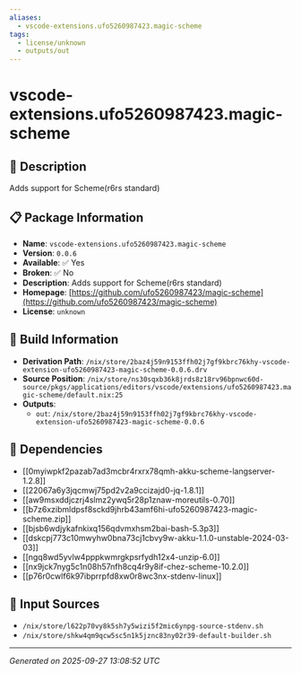 ```yaml
---
aliases:
  - vscode-extensions.ufo5260987423.magic-scheme
tags:
  - license/unknown
  - outputs/out
---
```


# vscode-extensions.ufo5260987423.magic-scheme

## 📝 Description

Adds support for Scheme(r6rs standard)

## 📋 Package Information

- **Name**: `vscode-extensions.ufo5260987423.magic-scheme`
- **Version**: `0.0.6`
- **Available**: ✅ Yes
- **Broken**: ✅ No
- **Description**: Adds support for Scheme(r6rs standard)
- **Homepage**: [https://github.com/ufo5260987423/magic-scheme](https://github.com/ufo5260987423/magic-scheme)
- **License**: `unknown`

## 🔧 Build Information

- **Derivation Path**: `/nix/store/2baz4j59n9153ffh02j7gf9kbrc76khy-vscode-extension-ufo5260987423-magic-scheme-0.0.6.drv`
- **Source Position**: `/nix/store/ns30sqxb36k8jrds8z18rv96bpnwc60d-source/pkgs/applications/editors/vscode/extensions/ufo5260987423.magic-scheme/default.nix:25`
- **Outputs**:
  - `out`:  `/nix/store/2baz4j59n9153ffh02j7gf9kbrc76khy-vscode-extension-ufo5260987423-magic-scheme-0.0.6`

## 🔗 Dependencies

- [[0myiwpkf2pazab7ad3mcbr4rxrx78qmh-akku-scheme-langserver-1.2.8]]
- [[22067a6y3jqcmwj75pd2v2a9ccizajd0-jq-1.8.1]]
- [[aw9msxddjczrj4slmz2ywq5r28p1znaw-moreutils-0.70]]
- [[b7z6xzibmldpsf8sckd9jhrb43amf6hi-ufo5260987423-magic-scheme.zip]]
- [[bjsb6wdjykafnkixq156qdvmxhsm2bai-bash-5.3p3]]
- [[dskcpj773c10mwyhw0bna73cj1cbvy9w-akku-1.1.0-unstable-2024-03-03]]
- [[ngq8wd5yvlw4pppkwmrgkpsrfydh12x4-unzip-6.0]]
- [[nx9jck7nyg5c1n08h57nfh8cq4r9y8if-chez-scheme-10.2.0]]
- [[p76r0cwlf6k97ibprrpfd8xw0r8wc3nx-stdenv-linux]]

## 📁 Input Sources

- `/nix/store/l622p70vy8k5sh7y5wizi5f2mic6ynpg-source-stdenv.sh`
- `/nix/store/shkw4qm9qcw5sc5n1k5jznc83ny02r39-default-builder.sh`

---
*Generated on 2025-09-27 13:08:52 UTC*
